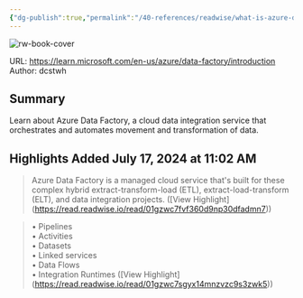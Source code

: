 ```yaml
---
{"dg-publish":true,"permalink":"/40-references/readwise/what-is-azure-data-factory/","tags":["rw/articles"]}
---
```



![rw-book-cover](https://readwise-assets.s3.amazonaws.com/media/uploaded_book_covers/profile_921743/logo-ms-social_K99gs2l.png)

  

URL: <https://learn.microsoft.com/en-us/azure/data-factory/introduction>  
Author: dcstwh

## Summary

Learn about Azure Data Factory, a cloud data integration service that orchestrates and automates movement and transformation of data.

## Highlights Added July 17, 2024 at 11:02 AM

> Azure Data Factory is a managed cloud service that's built for these complex hybrid extract-transform-load (ETL), extract-load-transform (ELT), and data integration projects. ([View Highlight] (<https://read.readwise.io/read/01gzwc7fvf360d9np30dfadmn7>))

> • Pipelines  
> • Activities  
> • Datasets  
> • Linked services  
> • Data Flows  
> • Integration Runtimes ([View Highlight] (<https://read.readwise.io/read/01gzwc7sgyx14mnzvzc9s3zwk5>))
